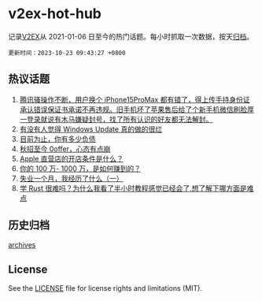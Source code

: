 # v2ex-hot-hub

 记录[V2EX](https://www.v2ex.com/)从 2021-01-06 日至今的热门话题。每小时抓取一次数据，按天[归档](archives)。

`更新时间：2023-10-23 09:43:27 +0800`

## 热议话题

1. [腾讯骚操作不断，用户换个 iPhone15ProMax 都有错了，得上传手持身份证承认错误保证书承诺不再违规。旧手机坏了苹果售后给了个新手机微信刷脸厚一登录就说有木马嫌疑封号，找了所有认识的好友都无法解封。](https://www.v2ex.com/t/984265)
1. [有没有人觉得 Windows Update 真的做的很烂](https://www.v2ex.com/t/984228)
1. [目前为止，你有多少负债](https://www.v2ex.com/t/984353)
1. [秋招至今 0offer，心态有点崩](https://www.v2ex.com/t/984226)
1. [Apple 直营店的开店条件是什么？](https://www.v2ex.com/t/984222)
1. [你的 100 万- 1000 万，是如何赚到的？](https://www.v2ex.com/t/984254)
1. [失业一个月，我经历了什么（一）](https://www.v2ex.com/t/984268)
1. [学 Rust 很难吗？为什么我看了半小时教程感觉已经会了,想了解下哪方面是难点](https://www.v2ex.com/t/984227)

## 历史归档

[archives](archives)

## License

See the [LICENSE](LICENSE) file for license rights and limitations (MIT).
